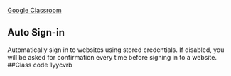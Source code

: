 [Google Classroom](https://classroom.google.com/h)
## Auto Sign-in
Automatically sign in to websites using stored credentials. If disabled, you will be asked for confirmation every time before signing in to a website.
##Class code
1yycvrb
